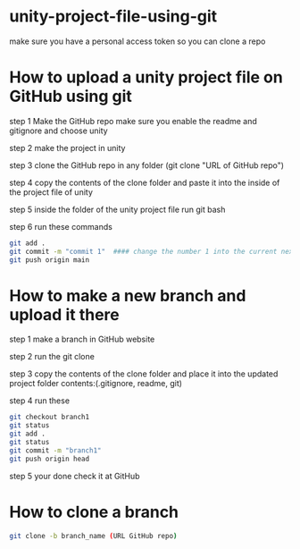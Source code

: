 # unity-project-file-using-git
make sure you have a personal access token so you can clone a repo

# How to upload a unity project file on GitHub using git

step 1 Make the GitHub repo
make sure you enable the readme and gitignore and choose unity

step 2 make the project in unity

step 3 clone the GitHub repo in any folder (git clone "URL of GitHub repo")

step 4 copy the contents of the clone folder and paste it into the inside of the project file of unity

step 5 inside the folder of the unity project file run git bash 

step 6 run these commands 
```bash
git add .
git commit -m "commit 1"  #### change the number 1 into the current next number when updating
git push origin main
```

# How to make a new branch and upload it there

step 1 make a branch in GitHub website 

step 2 run the git clone 

step 3 copy the contents of the clone folder and place it into the updated project folder contents:(.gitignore, readme, git)

step 4 run these
```bash
git checkout branch1
git status
git add . 
git status
git commit -m "branch1"
git push origin head
```

step 5 your done check it at GitHub

# How to clone a branch
```bash
git clone -b branch_name (URL GitHub repo)
```
